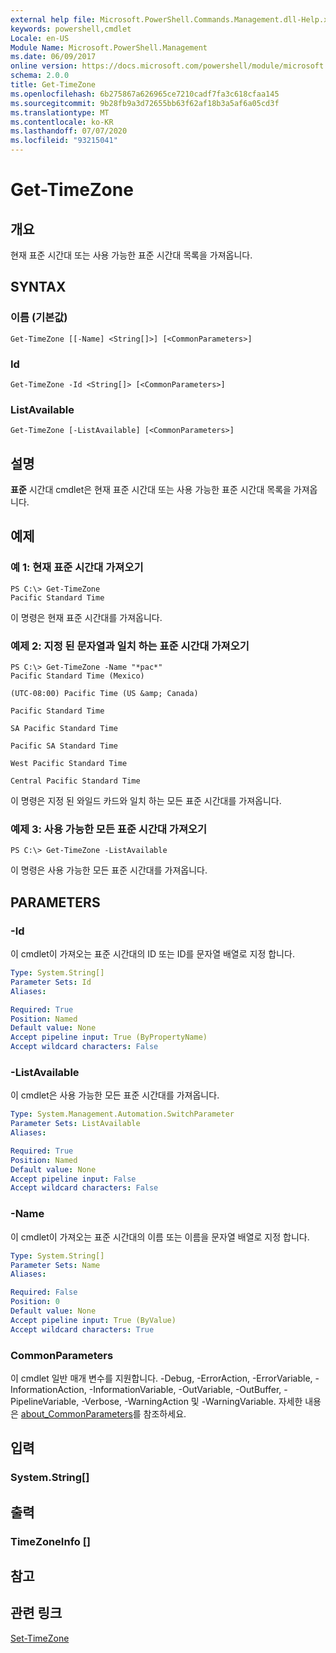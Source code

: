 ```yaml
---
external help file: Microsoft.PowerShell.Commands.Management.dll-Help.xml
keywords: powershell,cmdlet
Locale: en-US
Module Name: Microsoft.PowerShell.Management
ms.date: 06/09/2017
online version: https://docs.microsoft.com/powershell/module/microsoft.powershell.management/get-timezone?view=powershell-6&WT.mc_id=ps-gethelp
schema: 2.0.0
title: Get-TimeZone
ms.openlocfilehash: 6b275867a626965ce7210cadf7fa3c618cfaa145
ms.sourcegitcommit: 9b28fb9a3d72655bb63f62af18b3a5af6a05cd3f
ms.translationtype: MT
ms.contentlocale: ko-KR
ms.lasthandoff: 07/07/2020
ms.locfileid: "93215041"
---
```

# Get-TimeZone

## 개요
현재 표준 시간대 또는 사용 가능한 표준 시간대 목록을 가져옵니다.

## SYNTAX

### 이름 (기본값)

```
Get-TimeZone [[-Name] <String[]>] [<CommonParameters>]
```

### Id

```
Get-TimeZone -Id <String[]> [<CommonParameters>]
```

### ListAvailable

```
Get-TimeZone [-ListAvailable] [<CommonParameters>]
```

## 설명

**표준** 시간대 cmdlet은 현재 표준 시간대 또는 사용 가능한 표준 시간대 목록을 가져옵니다.

## 예제

### 예 1: 현재 표준 시간대 가져오기

```
PS C:\> Get-TimeZone
Pacific Standard Time
```

이 명령은 현재 표준 시간대를 가져옵니다.

### 예제 2: 지정 된 문자열과 일치 하는 표준 시간대 가져오기

```
PS C:\> Get-TimeZone -Name "*pac*"
Pacific Standard Time (Mexico)

(UTC-08:00) Pacific Time (US &amp; Canada)

Pacific Standard Time

SA Pacific Standard Time

Pacific SA Standard Time

West Pacific Standard Time

Central Pacific Standard Time
```

이 명령은 지정 된 와일드 카드와 일치 하는 모든 표준 시간대를 가져옵니다.

### 예제 3: 사용 가능한 모든 표준 시간대 가져오기

```
PS C:\> Get-TimeZone -ListAvailable
```

이 명령은 사용 가능한 모든 표준 시간대를 가져옵니다.

## PARAMETERS

### -Id

이 cmdlet이 가져오는 표준 시간대의 ID 또는 ID를 문자열 배열로 지정 합니다.

```yaml
Type: System.String[]
Parameter Sets: Id
Aliases:

Required: True
Position: Named
Default value: None
Accept pipeline input: True (ByPropertyName)
Accept wildcard characters: False
```

### -ListAvailable

이 cmdlet은 사용 가능한 모든 표준 시간대를 가져옵니다.

```yaml
Type: System.Management.Automation.SwitchParameter
Parameter Sets: ListAvailable
Aliases:

Required: True
Position: Named
Default value: None
Accept pipeline input: False
Accept wildcard characters: False
```

### -Name

이 cmdlet이 가져오는 표준 시간대의 이름 또는 이름을 문자열 배열로 지정 합니다.

```yaml
Type: System.String[]
Parameter Sets: Name
Aliases:

Required: False
Position: 0
Default value: None
Accept pipeline input: True (ByValue)
Accept wildcard characters: True
```

### CommonParameters

이 cmdlet 일반 매개 변수를 지원합니다. -Debug, -ErrorAction, -ErrorVariable, -InformationAction, -InformationVariable, -OutVariable, -OutBuffer, -PipelineVariable, -Verbose, -WarningAction 및 -WarningVariable. 자세한 내용은 [about_CommonParameters](https://go.microsoft.com/fwlink/?LinkID=113216)를 참조하세요.

## 입력

### System.String[]

## 출력

### TimeZoneInfo []

## 참고

## 관련 링크

[Set-TimeZone](Set-TimeZone.md)
